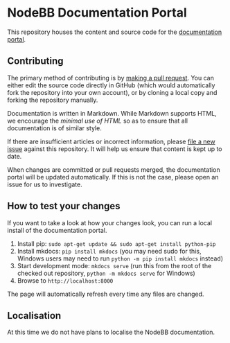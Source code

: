 # NodeBB Documentation Portal

This repository houses the content and source code for the [documentation portal](//docs.nodebb.org).

## Contributing

The primary method of contributing is by [making a pull request](https://github.com/NodeBB/docs/pulls). You can either edit the source code directly in GitHub (which would automatically fork the repository into your own account), or by cloning a local copy and forking the repository manually.

Documentation is written in Markdown. While Markdown supports HTML, we encourage the _minimal use of HTML_ so as to ensure that all documentation is of similar style.

If there are insufficient articles or incorrect information, please [file a new issue](https://github.com/NodeBB/docs/issues/new) against this repository. It will help us ensure that content is kept up to date.

When changes are committed or pull requests merged, the documentation portal will be updated automatically. If this is not the case, please open an issue for us to investigate.

## How to test your changes

If you want to take a look at how your changes look, you can run a local install of the documentation portal.

1. Install pip: `sudo apt-get update && sudo apt-get install python-pip`
1. Install mkdocs: `pip install mkdocs` (you may need sudo for this, Windows users may need to run `python -m pip install mkdocs` instead)
1. Start development mode: `mkdocs serve` (run this from the root of the checked out repository, `python -m mkdocs serve` for Windows)
1. Browse to `http://localhost:8000`

The page will automatically refresh every time any files are changed.

## Localisation

At this time we do not have plans to localise the NodeBB documentation.